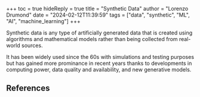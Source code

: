 +++
toc = true
hideReply = true
title = "Synthetic Data"
author = "Lorenzo Drumond"
date = "2024-02-12T11:39:59"
tags = ["data",  "synthetic",  "ML",  "AI",  "machine_learning"]
+++


Synthetic data is any type of artificially generated data that is created using algorithms and mathematical models rather than being collected from real-world sources.

It has been widely used since the 60s with simulations and testing purposes but has gained more prominance in recent years thanks to developments in computing power, data quality and availability, and new generative models.


## References
